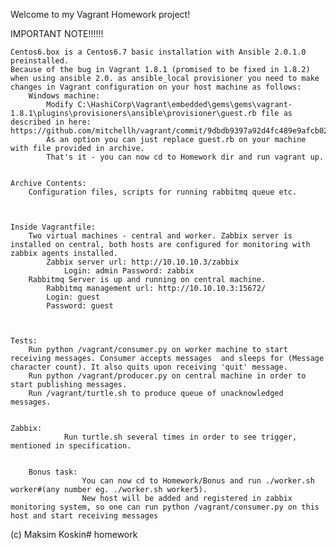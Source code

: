 Welcome to my Vagrant Homework project!

IMPORTANT NOTE!!!!!!

	Centos6.box is a Centos6.7 basic installation with Ansible 2.0.1.0 preinstalled.
	Because of the bug in Vagrant 1.8.1 (promised to be fixed in 1.8.2) when using ansible 2.0. as ansible_local provisioner you need to make changes in Vagrant configuration on your host machine as follows:
		Windows machine:
			Modify C:\HashiCorp\Vagrant\embedded\gems\gems\vagrant-1.8.1\plugins\provisioners\ansible\provisioner\guest.rb file as described in here: https://github.com/mitchellh/vagrant/commit/9dbdb9397a92d4fc489e9afcb022621df7f60d11
			As an option you can just replace guest.rb on your machine with file provided in archive.
			That's it - you can now cd to Homework dir and run vagrant up.

			
    Archive Contents:
	    Configuration files, scripts for running rabbitmq queue etc.

	
	
	Inside Vagrantfile:
		Two virtual machines - central and worker. Zabbix server is installed on central, both hosts are configured for monitoring with zabbix agents installed. 
			Zabbix server url: http://10.10.10.3/zabbix 
				Login: admin Password: zabbix
		Rabbitmq Server is up and running on central machine.
			Rabbitmq management url: http://10.10.10.3:15672/
			Login: guest 
			Password: guest
		
		
		
	Tests:	
		Run python /vagrant/consumer.py on worker machine to start receiving messages. Consumer accepts messages  and sleeps for (Message character count). It also quits upon receiving 'quit' message.
		Run python /vagrant/producer.py on central machine in order to start publishing messages.
		Run /vagrant/turtle.sh to produce queue of unacknowledged messages.
			
			
	Zabbix:
                Run turtle.sh several times in order to see trigger, mentioned in specification.


        Bonus task: 
                    You can now cd to Homework/Bonus and run ./worker.sh worker#(any number eg. ./worker.sh worker5).
                    New host will be added and registered in zabbix monitoring system, so one can run python /vagrant/consumer.py on this host and start receiving messages
		
		
		
		
		
		
		
		
		
		
		
(c) Maksim Koskin# homework
